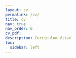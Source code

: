 ```yaml
---
layout: cv
permalink: /cv/
title: cv
nav: true
nav_order: 6
cv_pdf:
description: Curriculum Vitae
toc:
  sidebar: left
---
```

